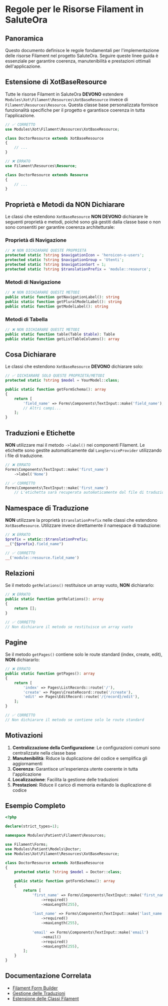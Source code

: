 # Regole per le Risorse Filament in SaluteOra

## Panoramica

Questo documento definisce le regole fondamentali per l'implementazione delle risorse Filament nel progetto SaluteOra. Seguire queste linee guida è essenziale per garantire coerenza, manutenibilità e prestazioni ottimali dell'applicazione.

## Estensione di XotBaseResource

Tutte le risorse Filament in SaluteOra **DEVONO** estendere `Modules\Xot\Filament\Resources\XotBaseResource` invece di `Filament\Resources\Resource`. Questa classe base personalizzata fornisce funzionalità specifiche per il progetto e garantisce coerenza in tutta l'applicazione.

```php
// ✅ CORRETTO
use Modules\Xot\Filament\Resources\XotBaseResource;

class DoctorResource extends XotBaseResource
{
    // ...
}

// ❌ ERRATO
use Filament\Resources\Resource;

class DoctorResource extends Resource
{
    // ...
}
```

## Proprietà e Metodi da NON Dichiarare

Le classi che estendono `XotBaseResource` **NON DEVONO** dichiarare le seguenti proprietà e metodi, poiché sono già gestiti dalla classe base o non sono consentiti per garantire coerenza architetturale:

### Proprietà di Navigazione

```php
// ❌ NON DICHIARARE QUESTE PROPRIETÀ
protected static ?string $navigationIcon = 'heroicon-o-users';
protected static ?string $navigationGroup = 'Utenti';
protected static ?string $navigationSort = 1;
protected static ?string $translationPrefix = 'module::resource';
```

### Metodi di Navigazione

```php
// ❌ NON DICHIARARE QUESTI METODI
public static function getNavigationLabel(): string
public static function getPluralModelLabel(): string
public static function getModelLabel(): string
```

### Metodi di Tabella

```php
// ❌ NON DICHIARARE QUESTI METODI
public static function table(Table $table): Table
public static function getListTableColumns(): array
```

## Cosa Dichiarare

Le classi che estendono `XotBaseResource` **DEVONO** dichiarare solo:

```php
// ✅ DICHIARARE SOLO QUESTE PROPRIETÀ/METODI
protected static ?string $model = YourModel::class;

public static function getFormSchema(): array
{
    return [
        'field_name' => Forms\Components\TextInput::make('field_name'),
        // Altri campi...
    ];
}
```

## Traduzioni e Etichette

**NON** utilizzare mai il metodo `->label()` nei componenti Filament. Le etichette sono gestite automaticamente dal `LangServiceProvider` utilizzando i file di traduzione.

```php
// ❌ ERRATO
Forms\Components\TextInput::make('first_name')
    ->label('Nome')

// ✅ CORRETTO
Forms\Components\TextInput::make('first_name')
    // L'etichetta sarà recuperata automaticamente dal file di traduzione
```

## Namespace di Traduzione

**NON** utilizzare la proprietà `$translationPrefix` nelle classi che estendono `XotBaseResource`. Utilizzare invece direttamente il namespace di traduzione:

```php
// ❌ ERRATO
$prefix = static::$translationPrefix;
__("{$prefix}.field_name")

// ✅ CORRETTO
__('module::resource.field_name')
```

## Relazioni

Se il metodo `getRelations()` restituisce un array vuoto, **NON** dichiararlo:

```php
// ❌ ERRATO
public static function getRelations(): array
{
    return [];
}

// ✅ CORRETTO
// Non dichiarare il metodo se restituisce un array vuoto
```

## Pagine

Se il metodo `getPages()` contiene solo le route standard (index, create, edit), **NON** dichiararlo:

```php
// ❌ ERRATO
public static function getPages(): array
{
    return [
        'index' => Pages\ListRecords::route('/'),
        'create' => Pages\CreateRecord::route('/create'),
        'edit' => Pages\EditRecord::route('/{record}/edit'),
    ];
}

// ✅ CORRETTO
// Non dichiarare il metodo se contiene solo le route standard
```

## Motivazioni

1. **Centralizzazione della Configurazione**: Le configurazioni comuni sono centralizzate nella classe base
2. **Manutenibilità**: Riduce la duplicazione del codice e semplifica gli aggiornamenti
3. **Coerenza**: Garantisce un'esperienza utente coerente in tutta l'applicazione
4. **Localizzazione**: Facilita la gestione delle traduzioni
5. **Prestazioni**: Riduce il carico di memoria evitando la duplicazione di codice

## Esempio Completo

```php
<?php

declare(strict_types=1);

namespace Modules\Patient\Filament\Resources;

use Filament\Forms;
use Modules\Patient\Models\Doctor;
use Modules\Xot\Filament\Resources\XotBaseResource;

class DoctorResource extends XotBaseResource
{
    protected static ?string $model = Doctor::class;

    public static function getFormSchema(): array
    {
        return [
            'first_name' => Forms\Components\TextInput::make('first_name')
                ->required()
                ->maxLength(255),
                
            'last_name' => Forms\Components\TextInput::make('last_name')
                ->required()
                ->maxLength(255),
                
            'email' => Forms\Components\TextInput::make('email')
                ->email()
                ->required()
                ->maxLength(255),
        ];
    }
}
```

## Documentazione Correlata

- [Filament Form Builder](/project_docs/filament-form-builder.md)
- [Gestione delle Traduzioni](/project_docs/translation-management.md)
- [Estensione delle Classi Filament](/project_docs/filament-extension-pattern.md)
